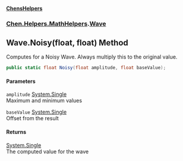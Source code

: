 
#### [ChensHelpers](./index 'index')

### [Chen.Helpers.MathHelpers](./0Ppesnxr4OAPVtU24zdASw 'Chen.Helpers.MathHelpers').[Wave](./cmHH+JakQDXrsl4+bGKGCQ 'Chen.Helpers.MathHelpers.Wave')

## Wave.Noisy(float, float) Method
Computes for a Noisy Wave. Always multiply this to the original value.  
```csharp
public static float Noisy(float amplitude, float baseValue);
```

#### Parameters
<a name='x680P-o6z+KxffUVz0w7QQ'></a>
`amplitude` [System.Single](https://docs.microsoft.com/en-us/dotnet/api/System.Single 'System.Single')  
Maximum and minimum values  
  
<a name='RJqDVxqxrkLEq2zwrE1XwQ'></a>
`baseValue` [System.Single](https://docs.microsoft.com/en-us/dotnet/api/System.Single 'System.Single')  
Offset from the result  
  

#### Returns
[System.Single](https://docs.microsoft.com/en-us/dotnet/api/System.Single 'System.Single')  
The computed value for the wave  
